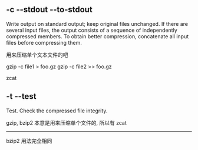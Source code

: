 
## -c --stdout --to-stdout

Write output on standard output; keep original files unchanged.
If there are several input files,  the  output  consists  of  a
sequence of independently compressed members. To obtain better
compression, concatenate all input files before compressing them.


用来压缩单个文本文件的吧

gzip -c file1  > foo.gz
gzip -c file2 >> foo.gz


zcat 


## -t --test

Test. Check the compressed file integrity.



gzip, bzip2 本意是用来压缩单个文件的, 所以有 zcat 

---


bzip2  用法完全相同

